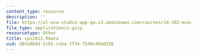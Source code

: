 ```yaml
---
content_type: resource
description: ''
file: https://ol-ocw-studio-app-qa.s3.amazonaws.com/courses/14-382-econometrics-spring-2017/d8fe8b9d5c65ccba7f747549c49a0326_cps2012.Rdata
file_type: application/x-gzip
resourcetype: Other
title: cps2012.Rdata
uid: d8fe8b9d-5c65-ccba-7f74-7549c49a0326
---
```

